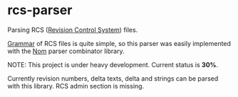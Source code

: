 # rcs-parser
Parsing RCS ([Revision Control System](https://www.gnu.org/software/rcs/)) files.

[Grammar](https://www.gnu.org/software/rcs/manual/html_node/comma_002dv-grammar.html#comma_002dv-grammar) of RCS files is quite simple, so this parser was easily implemented with the [Nom](https://github.com/Geal/nom) parser combinator library. 

NOTE:
This project is under heavy development. Current status is **30%**.

Currently revision numbers, delta texts, delta and strings can be parsed with this library. RCS admin section is missing.